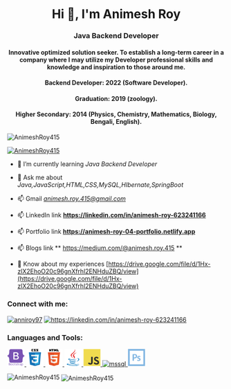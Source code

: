 <h1 align="center">Hi 👋, I'm Animesh Roy</h1>
<h3 align="center">Java Backend Developer</h3>
<h4 align="center">Innovative optimized solution seeker. To establish a long-term career in a company where I may utilize my Developer professional skills and knowledge and inspiration to those around me.</h4>
  
<h4 align="center">Backend Developer: 2022 (Software Developer).</h4>
<h4 align="center">Graduation: 2019 (zoology).</h4>
<h4 align="center">Higher Secondary: 2014 (Physics, Chemistry, Mathematics, Biology, Bengali, English).</h4>

<p align="left"> <img src="https://komarev.com/ghpvc/?username=AnimeshRoy415&label=Profile%20views&color=0e75b6&style=flat" alt="AnimeshRoy415" /> </p>

<p align="left"> <a href="https://github.com/ryo-ma/github-profile-trophy"><img src="https://github-profile-trophy.vercel.app/?username=AnimeshRoy415" alt="AnimeshRoy415" /></a> </p>

- 🌱 I’m currently learning *Java Backend Developer*

- 💬 Ask me about *Java,JavaScript,HTML,CSS,MySQL,HIbernate,SpringBoot*

- 📫 Gmail *animesh.roy.415@gmail.com*
- 📫 LinkedIn link **https://linkedin.com/in/animesh-roy-623241166**
- 📫 Portfolio link **https://animesh-roy-04-portfolio.netlify.app**
- 📫 Blogs link **	https://medium.com/@animesh.roy.415
**

- 📄 Know about my experiences [https://drive.google.com/file/d/1Hx-zlX2EhoO20c96gnXfrhl2ENHduZBQ/view](https://drive.google.com/file/d/1Hx-zlX2EhoO20c96gnXfrhl2ENHduZBQ/view)

<h3 align="left">Connect with me:</h3>
<p align="left">
<a href="https://twitter.com/@anniroy97" target="_blank"><img align="center" src="https://raw.githubusercontent.com/rahuldkjain/github-profile-readme-generator/master/src/images/icons/Social/twitter.svg" alt="anniroy97" height="30" width="40" /></a>
<a href="https://linkedin.com/in/animesh-roy-623241166" target="_blank"><img align="center" src="https://raw.githubusercontent.com/rahuldkjain/github-profile-readme-generator/master/src/images/icons/Social/linked-in-alt.svg" alt="https://linkedin.com/in/animesh-roy-623241166" height="30" width="40" /></a>

<h3 align="left">Languages and Tools:</h3>
<p align="left"> <a href="https://getbootstrap.com" target="_blank" rel="noreferrer"> <img src="https://raw.githubusercontent.com/devicons/devicon/master/icons/bootstrap/bootstrap-plain-wordmark.svg" alt="bootstrap" width="40" height="40"/> </a> <a href="https://www.w3schools.com/css/" target="_blank" rel="noreferrer"> <img src="https://raw.githubusercontent.com/devicons/devicon/master/icons/css3/css3-original-wordmark.svg" alt="css3" width="40" height="40"/> </a> <a href="https://www.w3.org/html/" target="_blank" rel="noreferrer"> <img src="https://raw.githubusercontent.com/devicons/devicon/master/icons/html5/html5-original-wordmark.svg" alt="html5" width="40" height="40"/> </a> <a href="https://www.java.com" target="_blank" rel="noreferrer"> <img src="https://raw.githubusercontent.com/devicons/devicon/master/icons/java/java-original.svg" alt="java" width="40" height="40"/> </a> <a href="https://developer.mozilla.org/en-US/docs/Web/JavaScript" target="_blank" rel="noreferrer"> <img src="https://raw.githubusercontent.com/devicons/devicon/master/icons/javascript/javascript-original.svg" alt="javascript" width="40" height="40"/> </a> <a href="https://www.microsoft.com/en-us/sql-server" target="_blank" rel="noreferrer"> <img src="https://www.svgrepo.com/show/303229/microsoft-sql-server-logo.svg" alt="mssql" width="40" height="40"/> </a> <a href="https://www.photoshop.com/en" target="_blank" rel="noreferrer"> <img src="https://raw.githubusercontent.com/devicons/devicon/master/icons/photoshop/photoshop-line.svg" alt="photoshop" width="40" height="40"/> </a> </p>

<p><img align="left" src="https://github-readme-stats.vercel.app/api/top-langs?username=AnimeshRoy415&show_icons=true&locale=en&layout=compact" alt="AnimeshRoy415" /></p>

<p>&nbsp;<img align="center" src="https://github-readme-stats.vercel.app/api?username=AnimeshRoy415&show_icons=true&locale=en" alt="AnimeshRoy415" /></p>

